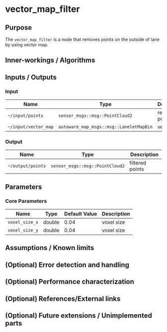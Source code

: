 # vector_map_filter

## Purpose

The `vector_map_filter` is a node that removes points on the outside of lane by using vector map.

## Inner-workings / Algorithms

## Inputs / Outputs

### Input

| Name                 | Type                                    | Description      |
| -------------------- | --------------------------------------- | ---------------- |
| `~/input/points`     | `sensor_msgs::msg::PointCloud2`         | reference points |
| `~/input/vector_map` | `autoware_map_msgs::msg::LaneletMapBin` | vector map       |

### Output

| Name              | Type                            | Description     |
| ----------------- | ------------------------------- | --------------- |
| `~/output/points` | `sensor_msgs::msg::PointCloud2` | filtered points |

## Parameters

### Core Parameters

| Name           | Type   | Default Value | Description |
| -------------- | ------ | ------------- | ----------- |
| `voxel_size_x` | double | 0.04          | voxel size  |
| `voxel_size_y` | double | 0.04          | voxel size  |

## Assumptions / Known limits

## (Optional) Error detection and handling

## (Optional) Performance characterization

## (Optional) References/External links

## (Optional) Future extensions / Unimplemented parts
